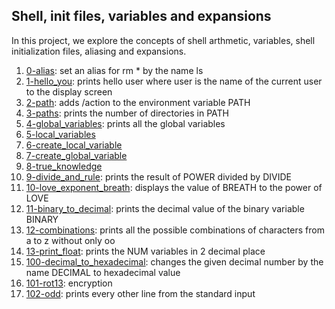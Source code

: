 ## Shell, init files, variables and expansions

In this project, we explore the concepts of shell arthmetic, variables, shell initialization files, aliasing and expansions.

1. [0-alias](./0-alias): set an alias for rm * by the name ls
2. [1-hello_you](./1-hello_you): prints hello user where user is the name of the current user to the display screen
3. [2-path](./2-path): adds /action to the environment variable PATH
4. [3-paths](./3-paths): prints the number of directories in PATH
5. [4-global_variables](./4-global_variables): prints all the global variables
6. [5-local_variables](./5-local_variables)
7. [6-create_local_variable](./6-create_local_variable)
8. [7-create_global_variable](./7-create_global_variable)
9. [8-true_knowledge](./8-true_knowledge)
10. [9-divide_and_rule](./9-divide_and_rule): prints the result of POWER divided by DIVIDE
11. [10-love_exponent_breath](./10-love_exponent_breath): displays the value of BREATH to the power of LOVE
12. [11-binary_to_decimal](./11-binary_to_decimal): prints the decimal value of the binary variable BINARY
13. [12-combinations](./12-combinations): prints all the possible combinations of characters from a to z without only oo
14. [13-print_float](./13-print_float): prints the NUM variables in 2 decimal place
15. [100-decimal_to_hexadecimal](./100-decimal_to_hexadecimal): changes the given decimal number by the name DECIMAL to hexadecimal value
16. [101-rot13](./101-rot13): encryption
17. [102-odd](./102-odd): prints every other line from the standard input
